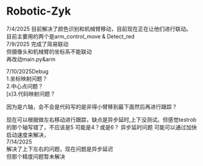 # Robotic-Zyk

7/4/2025 目前解决了颜色识别和机械臂移动，目前现在正在让他们进行联动。  
目前主要用的两个是arm_control_move & Detect_red  
7/9/2025 完成了简易联动  
但摄像头和机械臂的坐标系不能联动  
再改动main.py&arm  

7/10/2025Debug  
1.坐标映射问题？  
2.中心点问题？  
[x]3.代码映射问题？  

因为是六轴，会不会是代码写的是非得小臂移到最下面然后再进行跟踪？  

现在可以根据做左右移动进行跟踪，缺点是异步延时,上下没测试。但感觉testrob的那个轴写错了，不应该是5 可能是4？或是6？
异步延时问题 可能可以通过加快启动速度来解决，  
7/14/2025  
解决了上下左右的问题，现在问题是异步延迟  
但那个精度问题暂未解决  

